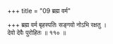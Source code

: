 +++
title = "09 ब्रह्म वर्म"

+++
ब्रह्म वर्म बृहस्पतिः सङ्गवो नोऽभि रक्षतु ।  
देवो देवैः पुरोहितः ॥ ११० ॥